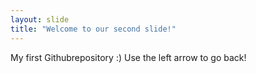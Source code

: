 ```yaml
---
layout: slide
title: "Welcome to our second slide!"
---
```

My first Githubrepository :)
Use the left arrow to go back!
